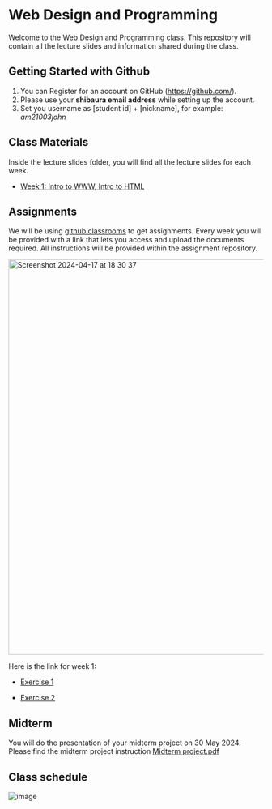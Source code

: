 # Web Design and Programming 
Welcome to the Web Design and Programming class. This repository will contain all the lecture slides and information shared during the class.

## Getting Started with Github
  1. You can Register for an account on GitHub (https://github.com/).
  2. Please use your **shibaura email address** while setting up the account.
  3. Set you username as [student id] + [nickname], for example: *am21003john*

## Class Materials
Inside the lecture slides folder, you will find all the lecture slides for each week.
- [Week 1: Intro to WWW, Intro to HTML](lectureslides/week1.pdf)

## Assignments
We will be using [github classrooms](https://classroom.github.com/classrooms/166478496-shibaura-webdesign-2024-classroom) to get assignments. Every week you will be provided with a link that lets you access and upload the documents required. All instructions will be provided within the assignment repository.

<img width="780" alt="Screenshot 2024-04-17 at 18 30 37" src="https://github.com/Shibaura-WebDesign-2024/ClassMaterials/assets/82876331/e460996b-a920-4f70-803f-7f8b81460a0e">

Here is the link for week 1:
- [Exercise 1](https://classroom.github.com/a/gLxG_S83)
  

- [Exercise 2](https://classroom.github.com/a/DEl59OmK)

## Midterm
You will do the presentation of your midterm project on 30 May 2024. Please find the midterm project instruction [Midterm project.pdf](https://github.com/Shibaura-WebDesign-2024/ClassMaterials/files/15103236/Midterm.project.pdf)

## Class schedule
![image](https://github.com/Shibaura-WebDesign-2024/ClassMaterials/assets/67726086/9302b53a-6b31-41e9-bd90-39459088e116)

